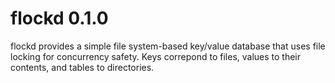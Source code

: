 flockd 0.1.0
============

flockd provides a simple file system-based key/value database that uses file
locking for concurrency safety. Keys correpond to files, values to their
contents, and tables to directories.

